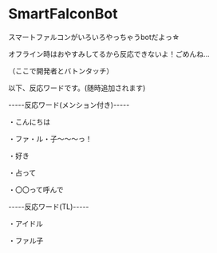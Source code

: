 # SmartFalconBot
スマートファルコンがいろいろやっちゃうbotだよっ☆

オフライン時はおやすみしてるから反応できないよ！ごめんね...

（ここで開発者とバトンタッチ）

以下、反応ワードです。(随時追加されます)

-----反応ワード(メンション付き)-----

・こんにちは

・ファ・ル・子～～～っ！

・好き

・占って

・〇〇って呼んで

-----反応ワード(TL)-----

・アイドル

・ファル子
